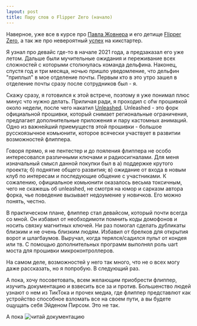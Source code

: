```yaml
---
layout: post
title: Пару слов о Flipper Zero (начало)
---
```

Наверное, уже все в курсе про [Павла Жовнера](https://habr.com/ru/users/zhovner/) и его детище [Flipper Zero](https://flipperzero.one/), а так же про невероятный [успех](https://www.kickstarter.com/projects/flipper-devices/flipper-zero-tamagochi-for-hackers) на кикстартер.

Я узнал про девайс где-то в начале 2021 года, а предзаказал его уже летом. Дальше были мучительные ожидания и переживание всех сложностей с которыми столкнулась команда дельфина. Наконец, спустя год и три месяца, ночью пришло уведомление, что дельфин "приплыл" в мое отделение почты. Первым кто в это утро зашел в отделение почты сразу после сотрудников был - я.

Скажу сразу, я готовился к этой встрече, поэтому я уже понимал плюс минус что нужно делать. Приличая ради, я проходил с ofw прошивкой около недели, после чего накатил [Unleashed](https://github.com/DarkFlippers/unleashed-firmware).
Unleashed - это форк официальной прошивки, который снимает региональные ограничения, предлагает дополнительные приложения и пару кастомных анимаций. Одно из важнейший приемуществ этой прошивки - большое русскоязычное комьюнити, которое всячески участвует в развитии возможностей флиппера.

Говоря прямо, я не пентестер и до пояления флиппера не особо интересовался различными ключами и радиосигналами. Для меня изначальный смысл данной покупки был в а) поддержке крутого проекта; б) поднятие общего развития; в) ожидание от входа в новым клуб по интересам и последующие общение с участниками.
К сожалению, официальное комьюнити оказалось весьма токсичным, чего не скажешь об unleashed, не смотря на юмор и сарказм автора форка, чье поведение вызывает недоумение у новичков. Его можно понять, честно.

В практическом плане, флиппер стал девайсом, который почти всегда со мной. Он избавил от необходимоти помнить коды домофонов и носить связку магнитных ключей. Ни раз помогал сделать дубликаты близким и не очень близким людям. Избавил от брелков для открытия ворот и шлагбаумов. Выручал, когда терялся/садился пульт от кондея или тв. С помощью дополнительных программ выполнял роль uart моста для прошивки микроконтроллеров.

На самом деле, возможностей у него так много, что не о всех могу даже рассказать, но я попробую. В следующий раз.

А пока, хочу посоветовать, всем желающим приобрести флиппер, изучить документацию и взвесить все за и против. Большенство людей узнают о нем из ТикТока и прочех медиа, где флиппер представлют как устройство способное взломать все на своем пути, а вы будете ощущать себя Эйденом Пирсом. Это не так.

А пока ![читай документацию](https://etkr4k.github.io/assets/gif/docs.gif)